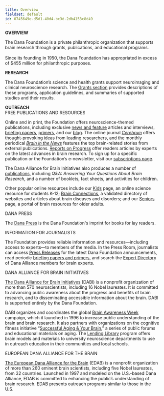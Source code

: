 ```yaml
---
title: Overview
fieldset: default
id: 0745649e-d5d1-40d4-bc3d-2db4153c8d49
---
```

<div id="ctl00_ContentPlaceHolder1_cntMainContent"> <p><strong>OVERVIEW</strong></p> <p>The Dana Foundation is a private philanthropic organization that supports brain research through grants, publications, and educational programs.<br><br>Since its founding in 1950, the Dana Foundation has appropriated in excess of $455 million for philanthropic purposes.&nbsp;</p> <div id="aboutdanasections"><strong>RESEARCH</strong></div> <p>The Dana Foundation’s science and health grants support neuroimaging and clinical neuroscience research. The <a href="/grants/">Grants section</a> provides descriptions of these programs, application guidelines, and summaries of supported studies and their results.</p> <div id="aboutdanasections"><strong>OUTREACH</strong><br></div> <!--<a onclick="shToggle('outreach'); return false;" href="javascript:void(0);">show/hide</a>--><div id="outreach">FREE PUBLICATIONS AND RESOURCES<p>Online and in print, the Foundation offers neuroscience-themed publications, including exclusive <a title="news and feature" href="/news/" target=" ">news and feature</a> articles and interviews, <a href="/Publications/Briefing_Papers/" title="briefing papers">briefing papers</a>, <a href="/Publications/Briefing_Papers/" title="primers">primers</a>, and our <a title="blog" href="http://danablog.org/" target="_blank">blog</a>. The online journal <a title="Cerebrum" href="/news/cerebrum" target=" "><em>Cerebrum</em></a> offers thought-provoking ideas from leading researchers, and the monthly periodical <a title="Brain in the News" href="/news/braininthenews/"><em>Brain in the News</em></a> features the top brain-related stories from external publications. <a href="http://www.dana.org/Publications/ReportOnProgress/" title="Reports on Progress">Reports on Progress</a> offer readers articles by experts on the latest advances in brain research. To sign up for a specific publication or the Foundation’s e-newsletter, visit our <a href="/MemberLogin.aspx">subscriptions page</a>.</p> <p>The Dana Alliance for Brain Initiatives also produces&nbsp;a number of <a href="/Publications/Print/" title="publications">publications</a>, including <em>Q&amp;A: Answering Your Questions About Brain Research</em>, and a number of booklets, fact sheets, and activities for children.</p> <p>Other popular online resources include our&nbsp;<a href="http://www.dana.org/kids/" title="Kids">Kids</a> page, an online science resource for students K-12; <a href="http://www.dana.org/BrainConnections/" title="Brain Connections">Brain Connections</a>, a validated directory of websites and articles about brain diseases and disorders; and our <a href="http://www.dana.org/seniors/" title="Seniors">Seniors</a> page, a portal of brain resources for older adults.</p> <p>DANA PRESS&nbsp;</p> <p>The <a href="/publications/danapress/" title="Dana Press">Dana Press</a> is the Dana Foundation's imprint for books for lay readers.</p> <p>INFORMATION FOR JOURNALISTS&nbsp;</p> <p>The Foundation provides reliable information and resources—including access to experts—to members of the media. In the Press Room, journalists can access <a href="http://www.dana.org/News/Pressroom/PressRelease/" title="Press Releases">Press Releases</a>&nbsp;for&nbsp;the latest Dana Foundation announcements, read periodic&nbsp;<a href="http://dana.org/Publications/Briefing_Papers/" title="briefing papers and primers">briefing papers and primers</a>,&nbsp;and search the <a href="/News/Pressroom/ExpertDirectory/" title="Expert Directory">Expert Directory</a> of Dana Alliance members&nbsp;for brain experts.</p> <p>DANA ALLIANCE FOR BRAIN INITIATIVES&nbsp;</p> <p><a title="DABI" href="http://dana.org/danaalliances">The Dana Alliance for Brain Initiatives</a>&nbsp;(DABI) is a nonprofit organization of more than 570 neuroscientists, including 16 Nobel laureates. It is committed to advancing public awareness about the progress and benefits of brain research, and to disseminating accessible information about the brain. DABI is supported entirely by the Dana Foundation.</p> <p>DABI organizes and coordinates the global <a href="http://dana.org/brainweek/">Brain Awareness Week</a> campaign, which it launched in 1996 to increase public understanding of the brain and brain research. It also partners with organizations on the cognitive fitness initiative “<a href="http://dana.org/Publications/StayingSharp/" title="Successful Aging &amp;amp; Your Brain">Successful Aging &amp; Your Brain</a>,” a series of public forums and educational materials on aging. The <a href="/About/Programs/Lending_Library/" title="Lending Library">Lending Library</a> program offers brain models and materials to university neuroscience departments to use in outreach education in their communities and local schools.<strong>&nbsp;</strong></p> <p>EUROPEAN DANA ALLIANCE FOR THE BRAIN&nbsp;</p> <p><a title="The European Dana Alliance for the Brain" href="/About/EDAB/">The European Dana Alliance for the Brain</a>&nbsp;(EDAB) is a nonprofit organization of more than 260 eminent brain scientists, including five Nobel laureates, from 32 countries. Launched in 1997 and modeled on the U.S.-based Dana Alliance, EDAB is committed to enhancing the public’s understanding of brain research. EDAB presents outreach programs similar to those in the U.S.</p> </div> <p>&nbsp;</p> </div>